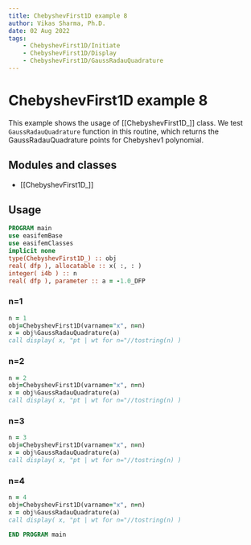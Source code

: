 ```yaml
---
title: ChebyshevFirst1D example 8
author: Vikas Sharma, Ph.D.
date: 02 Aug 2022
tags:
    - ChebyshevFirst1D/Initiate
    - ChebyshevFirst1D/Display
    - ChebyshevFirst1D/GaussRadauQuadrature
---
```


# ChebyshevFirst1D example 8

This example shows the usage of [[ChebyshevFirst1D_]] class. We test `GaussRadauQuadrature` function in this routine, which returns the GaussRadauQuadrature points for Chebyshev1 polynomial.

## Modules and classes

- [[ChebyshevFirst1D_]]

## Usage

```fortran
PROGRAM main
use easifemBase
use easifemClasses
implicit none
type(ChebyshevFirst1D_) :: obj
real( dfp ), allocatable :: x( :, : )
integer( i4b ) :: n
real( dfp ), parameter :: a = -1.0_DFP
```

### n=1

```fortran
n = 1
obj=ChebyshevFirst1D(varname="x", n=n)
x = obj%GaussRadauQuadrature(a)
call display( x, "pt | wt for n="//tostring(n) )
```

### n=2

```fortran
n = 2
obj=ChebyshevFirst1D(varname="x", n=n)
x = obj%GaussRadauQuadrature(a)
call display( x, "pt | wt for n="//tostring(n) )
```

### n=3

```fortran
n = 3
obj=ChebyshevFirst1D(varname="x", n=n)
x = obj%GaussRadauQuadrature(a)
call display( x, "pt | wt for n="//tostring(n) )
```

### n=4

```fortran
n = 4
obj=ChebyshevFirst1D(varname="x", n=n)
x = obj%GaussRadauQuadrature(a)
call display( x, "pt | wt for n="//tostring(n) )
```

```fortran
END PROGRAM main
```
